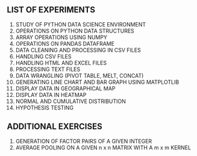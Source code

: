 ## LIST OF EXPERIMENTS

1. STUDY OF PYTHON DATA SCIENCE ENVIRONMENT
2. OPERATIONS ON PYTHON DATA STRUCTURES
3. ARRAY OPERATIONS USING NUMPY
4. OPERATIONS ON PANDAS DATAFRAME
5. DATA CLEANING AND PROCESSING IN CSV FILES
6. HANDLING CSV FILES
7. HANDLING HTML AND EXCEL FILES
8. PROCESSING TEXT FILES
9. DATA WRANGLING (PIVOT TABLE, MELT, CONCAT)
10. GENERATING LINE CHART AND BAR GRAPH USING MATPLOTLIB
11. DISPLAY DATA IN GEOGRAPHICAL MAP
12. DISPLAY DATA IN HEATMAP
13. NORMAL AND CUMULATIVE DISTRIBUTION
14. HYPOTHESIS TESTING

## ADDITIONAL EXERCISES
1. GENERATION OF FACTOR PAIRS OF A GIVEN INTEGER
2. AVERAGE POOLING ON A GIVEN n x n MATRIX WITH A m x m KERNEL





